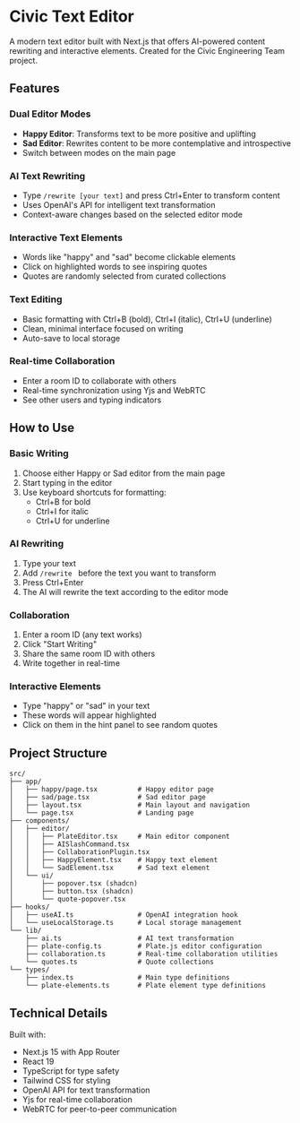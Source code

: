 # Civic Text Editor

A modern text editor built with Next.js that offers AI-powered content rewriting and interactive elements. Created for the Civic Engineering Team project.

## Features

### Dual Editor Modes
- **Happy Editor**: Transforms text to be more positive and uplifting
- **Sad Editor**: Rewrites content to be more contemplative and introspective
- Switch between modes on the main page

### AI Text Rewriting
- Type `/rewrite [your text]` and press Ctrl+Enter to transform content
- Uses OpenAI's API for intelligent text transformation
- Context-aware changes based on the selected editor mode

### Interactive Text Elements
- Words like "happy" and "sad" become clickable elements
- Click on highlighted words to see inspiring quotes
- Quotes are randomly selected from curated collections

### Text Editing
- Basic formatting with Ctrl+B (bold), Ctrl+I (italic), Ctrl+U (underline)
- Clean, minimal interface focused on writing
- Auto-save to local storage

### Real-time Collaboration
- Enter a room ID to collaborate with others
- Real-time synchronization using Yjs and WebRTC
- See other users and typing indicators

## How to Use

### Basic Writing
1. Choose either Happy or Sad editor from the main page
2. Start typing in the editor
3. Use keyboard shortcuts for formatting:
   - Ctrl+B for bold
   - Ctrl+I for italic
   - Ctrl+U for underline

### AI Rewriting
1. Type your text
2. Add `/rewrite ` before the text you want to transform
3. Press Ctrl+Enter
4. The AI will rewrite the text according to the editor mode

### Collaboration
1. Enter a room ID (any text works)
2. Click "Start Writing" 
3. Share the same room ID with others
4. Write together in real-time

### Interactive Elements
- Type "happy" or "sad" in your text
- These words will appear highlighted
- Click on them in the hint panel to see random quotes

## Project Structure

```
src/
├── app/
│   ├── happy/page.tsx          # Happy editor page
│   ├── sad/page.tsx            # Sad editor page  
│   ├── layout.tsx              # Main layout and navigation
│   └── page.tsx                # Landing page
├── components/
│   ├── editor/
│   │   ├── PlateEditor.tsx     # Main editor component
│   │   ├── AISlashCommand.tsx
│   │   ├── CollaborationPlugin.tsx
│   │   ├── HappyElement.tsx    # Happy text element
│   │   └── SadElement.tsx      # Sad text element
│   └── ui/
│       ├── popover.tsx (shadcn)
│       ├── button.tsx (shadcn)
│       └── quote-popover.tsx
├── hooks/
│   ├── useAI.ts                # OpenAI integration hook
│   └── useLocalStorage.ts      # Local storage management
└── lib/
    ├── ai.ts                   # AI text transformation
    ├── plate-config.ts         # Plate.js editor configuration
    ├── collaboration.ts        # Real-time collaboration utilities
    └── quotes.ts               # Quote collections
└── types/
    ├── index.ts                # Main type definitions
    └── plate-elements.ts       # Plate element type definitions
```

## Technical Details

Built with:
- Next.js 15 with App Router
- React 19
- TypeScript for type safety
- Tailwind CSS for styling
- OpenAI API for text transformation
- Yjs for real-time collaboration
- WebRTC for peer-to-peer communication